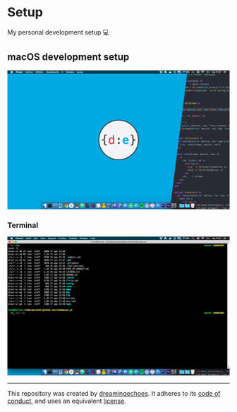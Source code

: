 # Setup

My personal development setup :computer:

## macOS development setup

![desktop](/images/macos-desktop.png)

### Terminal

![desktop](/images/macos-terminal.png)

----------------------------

This repository was created by [dreamingechoes](https://github.com/dreamingechoes).
It adheres to its [code of conduct](https://github.com/dreamingechoes/base/blob/master/files/CODE_OF_CONDUCT.md), and uses an equivalent [license](https://github.com/dreamingechoes/base/blob/master/files/LICENSE).